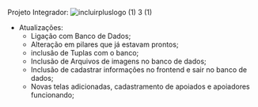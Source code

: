 Projeto Integrador: 
![incluirpluslogo (1) 3 (1)](https://github.com/user-attachments/assets/c30c0a6b-7062-4f43-980f-82cdb23a554a)

* Atualizações:
  - Ligação com Banco de Dados;
  - Alteração em pilares que já estavam prontos;
  - inclusão de Tuplas com o banco;
  - Inclusão de Arquivos de imagens no banco de dados;
  - Inclusão de cadastrar informações no frontend e sair no banco de dados;
  - Novas telas adicionadas, cadastramento de apoiados e apoiadores funcionando;
